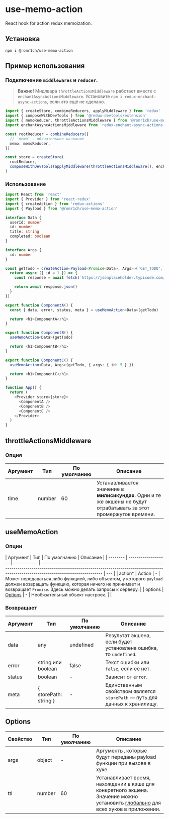 # use-memo-action

React hook for action redux memoization.

## Установка

```
npm i @romr1ch/use-memo-action
```

## Пример использования

### Подключение `middlewares` и `reducer`.

> **Важно!** Мидлвара `throttleActionsMiddleware` работает вместе с `enchantAsyncActionsMiddleware`.
> Установите `npm i redux-enchant-async-actions`, если это ещё не сделано.

```typescript jsx
import { createStore, combineReducers, applyMiddleware } from 'redux'
import { composeWithDevTools } from '@redux-devtools/extension'
import { memoReducer, throttleActionsMiddleware } from '@romr1ch/use-memo-action'
import enchantAsyncActionsMiddleware from 'redux-enchant-async-actions'

const rootReducer = combineReducers({
  // `memo` — обязательное название
  memo: memoReducer,
})

const store = createStore(
  rootReducer,
  composeWithDevTools(applyMiddleware(throttleActionsMiddleware(), enchantAsyncActionsMiddleware))
)
```

### Использование

```typescript jsx
import React from 'react'
import { Provider } from 'react-redux'
import { createAction } from 'redux-actions'
import { Payload } from '@romr1ch/use-memo-action'

interface Data {
  userId: number
  id: number
  title: string
  completed: boolean
}

interface Args {
  id: number
}

const getTodo = createAction<Payload<Promise<Data>, Args>>('GET_TODO', () => {
  return async ({ id = 1 }) => {
    const response = await fetch(`https://jsonplaceholder.typicode.com/todos/${id}`)

    return await response.json()
  }
})

export function ComponentA() {
  const { data, error, status, meta } = useMemoAction<Data>(getTodo)

  return <h1>ComponentA</h1>
}

export function ComponentB() {
  useMemoAction<Data>(getTodo)

  return <h1>ComponentB</h1>
}

export function ComponentC() {
  useMemoAction<Data, Args>(getTodo, { args: { id: 5 } })

  return <h1>ComponentC</h1>
}

function App() {
  return (
    <Provider store={store}>
      <ComponentA />
      <ComponentB />
      <ComponentC />
    </Provider>
  )
}
```

## throttleActionsMiddleware

### Опция

| Аргумент | Тип    | По умолчанию | Описание                                                                                                            |
| -------- | ------ | ------------ | ------------------------------------------------------------------------------------------------------------------- |
| time     | number | 60           | Устанавливается значение в **милисикундах**. Одни и те же экшены не будут отрабатывать за этот промержуток времени. |

## useMemoAction

### Опции

| Аргумент | Тип                 | По умолчанию | Описание                                                                                                                                                                                   |
| -------- | ------------------- | ------------ | ------------------------------------------------------------------------------------------------------------------------------------------------------------------------------------------ | --- |
| action\* | Action              | -            | Может передаваться либо функцией, либо объектом, у которого `payload` должен возвращать функцию, которая ничего не принимает и возвращает `Promise`. Здесь можно делать запросы к серверу. |
| options  | [Options](#Options) | -            | Необязательный объект настроек.                                                                                                                                                            |     |

### Возвращает

| Аргумент | Тип                   | По умолчанию | Описание                                                                   |
| -------- | --------------------- | ------------ | -------------------------------------------------------------------------- |
| data     | any                   | undefined    | Результат экшена, если будет установлена ошибка, то `undefined`.           |
| error    | string или boolean    | false        | Текст ошибки или `false`, если её нет.                                     |
| status   | boolean               | -            | Зависит от `error`.                                                        |
| meta     | { storePath: string } | -            | Единственным свойством является `storePath` — путь для данных к хранилищу. |

## Options

| Свойство | Тип    | По умолчанию | Описание                                                                                                                                                      |
| -------- | ------ | ------------ | ------------------------------------------------------------------------------------------------------------------------------------------------------------- |
| args     | object | -            | Аргументы, которые будут переданы payload функции при вызове в хуке.                                                                                          |
| ttl      | number | 60           | Устанавливает время, нахождении в кэше для конкретного экшена. Значение можно установить [глобально](#throttleActionsMiddleware) для всех хуков в приложении. |
